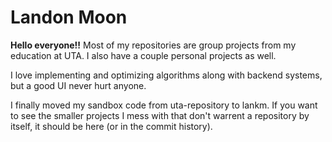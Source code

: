 # Landon Moon

**Hello everyone!!** Most of my repositories are group projects from my education at UTA. I also have a couple personal projects as well.

I love implementing and optimizing algorithms along with backend systems, but a good UI never hurt anyone.


I finally moved my sandbox code from uta-repository to lankm. If you want to see the smaller projects I mess with that don't warrent a repository by itself, it should be here (or in the commit history).
